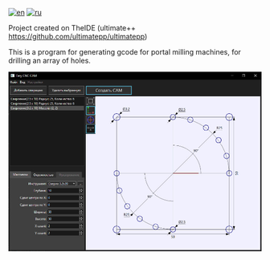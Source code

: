 
[![en](https://img.shields.io/badge/lang-en-red.svg)](https://github.com/ortman/EasyCncCAM/blob/main/README.md)
[![ru](https://img.shields.io/badge/lang-ru-green.svg)](https://github.com/ortman/EasyCncCAM/blob/main/README.ru.md)

Project created on TheIDE  (ultimate++ https://github.com/ultimatepp/ultimatepp)

This is a program for generating gcode for portal milling machines, for drilling an array of holes.

![plot](./Icons/EasyCamCNC.jpg)
